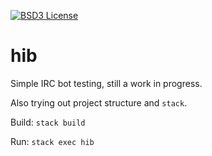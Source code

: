 [![BSD3 License](https://img.shields.io/badge/license-BSD3-blue.svg?style=flat-square)](https://tldrlegal.com/license/bsd-3-clause-license-%28revised%29)

# hib

Simple IRC bot testing, still a work in progress.

Also trying out project structure and `stack`.


Build: `stack build`

Run: `stack exec hib`
